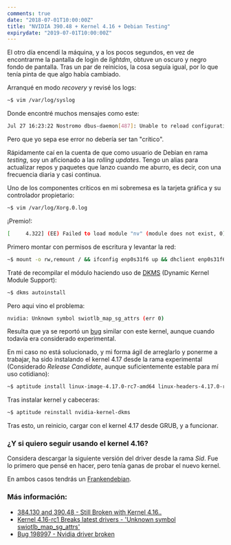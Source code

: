 ```yaml
---
comments: true
date: "2018-07-01T10:00:00Z"
title: "NVIDIA 390.48 + Kernel 4.16 + Debian Testing"
expirydate: "2019-07-01T10:00:00Z"
---
```


El otro día encendí la máquina, y a los pocos segundos, en vez de encontrarme la pantalla de login de _lightdm_, obtuve un oscuro y negro fondo de pantalla. Tras un par de reinicios, la cosa seguía igual, por lo que tenía pinta de que algo había cambiado.

Arranqué en modo _recovery_ y revisé los logs:

```bash
~$ vim /var/log/syslog
```
Donde encontré muchos mensajes como este:

```bash
Jul 27 16:23:22 Nostromo dbus-daemon[487]: Unable to reload configuration: Failed to open "/etc/dbus-1/system.conf": No such file or directory
```

Pero que yo sepa ese error no debería ser tan "crítico".

Rápidamente caí en la cuenta de que como usuario de Debian en rama _testing_, soy un aficionado a las _rolling updates_. Tengo un alias para actualizar repos y paquetes que lanzo cuando me aburro, es decir, con una frecuencia diaria y casi continua.

Uno de los componentes críticos en mi sobremesa es la tarjeta gráfica y su controlador propietario:

```bash
~$ vim /var/log/Xorg.0.log
```
¡Premio!:

```bash
[     4.322] (EE) Failed to load module "nv" (module does not exist, 0)
```

Primero montar con permisos de escritura y levantar la red:

```bash
~$ mount -o rw,remount / && ifconfig enp0s31f6 up && dhclient enp0s31f6
```

Traté de recompilar el módulo haciendo uso de [DKMS](https://es.wikipedia.org/wiki/Dynamic_Kernel_Module_Support) (Dynamic Kernel Module Support):

```bash
~$ dkms autoinstall
```

Pero aqui vino el problema:

```bash
nvidia: Unknown symbol swiotlb_map_sg_attrs (err 0)
```

Resulta que ya se reportó un [bug](https://bugs.debian.org/cgi-bin/bugreport.cgi?bug=895429) similar con este kernel, aunque cuando todavía era considerado experimental.

En mi caso no está solucionado, y mi forma ágil de arreglarlo y ponerme a trabajar, ha sido instalando el kernel 4.17 desde la rama experimental (Considerado _Release Candidate_, aunque suficientemente estable para mí uso cotidiano):

```bash
~$ aptitude install linux-image-4.17.0-rc7-amd64 linux-headers-4.17.0-rc7-amd64
```

Tras instalar kernel y cabeceras:

```bash
~$ aptitude reinstall nvidia-kernel-dkms
```
Tras esto, un reinicio, cargar con el kernel 4.17 desde GRUB, y a funcionar.

### ¿Y si quiero seguir usando el kernel 4.16?
Considera descargar la siguiente versión del driver desde la rama _Sid_. Fue lo primero que pensé en hacer, pero tenía ganas de probar el nuevo kernel.

En ambos casos tendrás un [Frankendebian](https://wiki.debian.org/es/DontBreakDebian#No_haga_un_FrankenDebian).

### Más información:
* [384.130 and 390.48 - Still Broken with Kernel 4.16..](https://devtalk.nvidia.com/default/topic/1031672/linux/384-130-and-390-48-still-broken-with-kernel-4-16-/)
* [Kernel 4.16-rc1 Breaks latest drivers - 'Unknown symbol swiotlb_map_sg_attrs'](https://devtalk.nvidia.com/default/topic/1030082)
* [Bug 198997 - Nvidia driver broken ](https://bugzilla.kernel.org/show_bug.cgi?id=198997)
